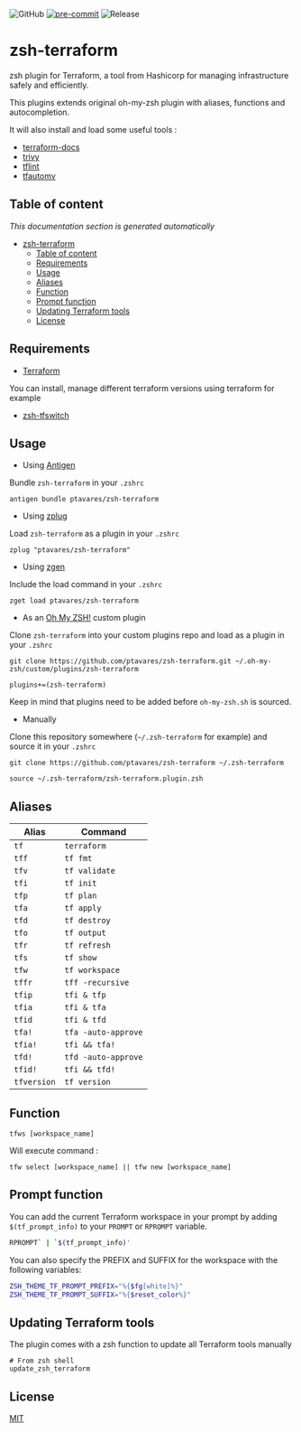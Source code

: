 ![GitHub](https://img.shields.io/github/license/ptavares/zsh-terraform)
[![pre-commit](https://img.shields.io/badge/pre--commit-enabled-brightgreen?logo=pre-commit&logoColor=white)](https://github.com/pre-commit/pre-commit)
![Release](https://img.shields.io/badge/Release_version-2.0.0-blue)

# zsh-terraform

zsh plugin for Terraform, a tool from Hashicorp for managing infrastructure safely and efficiently.

This plugins extends original oh-my-zsh plugin with aliases, functions and autocompletion.

It will also install and load some useful tools :
- [terraform-docs](https://github.com/terraform-docs/terraform-docs)
- [trivy](https://github.com/aquasecurity/trivy)
- [tflint](https://github.com/terraform-linters/tflint)
- [tfautomv](https://github.com/busser/tfautomv)

## Table of content

_This documentation section is generated automatically_

<!--TOC-->

- [zsh-terraform](#zsh-terraform)
  - [Table of content](#table-of-content)
  - [Requirements](#requirements)
  - [Usage](#usage)
  - [Aliases](#aliases)
  - [Function](#function)
  - [Prompt function](#prompt-function)
  - [Updating Terraform tools](#updating-terraform-tools)
  - [License](#license)

<!--TOC-->

## Requirements

- [Terraform](https://terraform.io/)

You can install, manage different terraform versions using terraform for example

- [zsh-tfswitch](https://github.com/ptavares/zsh-tfswitch)

## Usage

- Using [Antigen](https://github.com/zsh-users/antigen)

Bundle `zsh-terraform` in your `.zshrc`

```shell script
antigen bundle ptavares/zsh-terraform
```

- Using [zplug](https://github.com/b4b4r07/zplug)

Load `zsh-terraform` as a plugin in your `.zshrc`

```shell script
zplug "ptavares/zsh-terraform"
```

- Using [zgen](https://github.com/tarjoilija/zgen)

Include the load command in your `.zshrc`

```shell script
zget load ptavares/zsh-terraform
```

- As an [Oh My ZSH!](https://github.com/robbyrussell/oh-my-zsh) custom plugin

Clone `zsh-terraform` into your custom plugins repo and load as a plugin in your `.zshrc`

```shell script
git clone https://github.com/ptavares/zsh-terraform.git ~/.oh-my-zsh/custom/plugins/zsh-terraform
```

```shell script
plugins+=(zsh-terraform)
```

Keep in mind that plugins need to be added before `oh-my-zsh.sh` is sourced.

- Manually

Clone this repository somewhere (`~/.zsh-terraform` for example) and source it in your `.zshrc`

```shell script
git clone https://github.com/ptavares/zsh-terraform ~/.zsh-terraform
```

```shell script
source ~/.zsh-terraform/zsh-terraform.plugin.zsh
```


## Aliases

| Alias       | Command              |
| ----------- | -------------------- |
| `tf`        | `terraform`          |
| `tff`       | `tf fmt`             |
| `tfv`       | `tf validate`        |
| `tfi`       | `tf init`            |
| `tfp`       | `tf plan`            |
| `tfa`       | `tf apply`           |
| `tfd`       | `tf destroy`         |
| `tfo`       | `tf output`          |
| `tfr`       | `tf refresh`         |
| `tfs`       | `tf show`            |
| `tfw`       | `tf workspace`       |
| `tffr`      | `tff -recursive`     |
| `tfip`      | `tfi & tfp`          |
| `tfia`      | `tfi & tfa`          |
| `tfid`      | `tfi & tfd`          |
| `tfa!`      | `tfa -auto-approve`  |
| `tfia!`     | `tfi && tfa!`        |
| `tfd!`      | `tfd -auto-approve`  |
| `tfid!`     | `tfi && tfd!`        |
| `tfversion` | `tf version`         |

## Function

`tfws [workspace_name]`

Will execute command :

`tfw select [workspace_name] || tfw new [workspace_name]`

## Prompt function

You can add the current Terraform workspace in your prompt by adding `$(tf_prompt_info)`
to your `PROMPT` or `RPROMPT` variable.

```sh
RPROMPT` | `$(tf_prompt_info)'
```

You can also specify the PREFIX and SUFFIX for the workspace with the following variables:

```sh
ZSH_THEME_TF_PROMPT_PREFIX="%{$fg[white]%}"
ZSH_THEME_TF_PROMPT_SUFFIX="%{$reset_color%}"
```

## Updating Terraform tools

The plugin comes with a zsh function to update all Terraform tools manually

```shell script
# From zsh shell
update_zsh_terraform
```

## License

[MIT](LICENCE)
